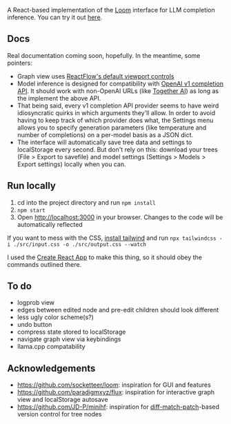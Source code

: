 A React-based implementation of the [Loom](https://generative.ink/posts/loom-interface-to-the-multiverse/) interface for LLM completion inference. You can try it out [here](https://www.ksadov.com/anansi/).

## Docs
Real documentation coming soon, hopefully. In the meantime, some pointers:
- Graph view uses [ReactFlow's default viewport controls](https://reactflow.dev/learn/concepts/the-viewport#default-viewport-controls)
- Model inference is designed for compatibility with [OpenAI v1 completion API](https://platform.openai.com/docs/api-reference/completions). It should work with non-OpenAI URLs (like [Together AI](https://docs.together.ai/reference/completions)) as long as the implement the above API.
- That being said, every v1 completion API provider seems to have weird idiosyncratic quirks in which arguments they'll allow. In order to avoid having to keep track of which provider does what, the Settings menu allows you to specify generation parameters (like temperature and number of completions) on a per-model basis as a JSON dict.
- The interface will automatically save tree data and settings to localStorage every second. But don't rely on this: download your trees (File > Export to savefile) and model settings (Settings > Models > Export settings) locally when you can.

## Run locally

1. cd into the project directory and run `npm install`
2. `npm start`
3. Open [http://localhost:3000](http://localhost:3000) in your browser. Changes to the code will be automatically reflected 

If you want to mess with the CSS, [install tailwind](https://tailwindcss.com/docs/installation) and run `npx tailwindcss -i ./src/input.css -o ./src/output.css --watch`

I used the [Create React App](https://github.com/facebook/create-react-app) to make this thing, so it should obey the commands outlined there. 

## To do
- logprob view
- edges between edited node and pre-edit children should look different
- less ugly color scheme(s?)
- undo button
- compress state stored to localStorage
- navigate graph view via keybindings
- llama.cpp compatability

## Acknowledgements 
* https://github.com/socketteer/loom: inspiration for GUI and features
* https://github.com/paradigmxyz/flux: inspiration for interactive graph view and localStorage autosave
* https://github.com/JD-P/minihf: inspiration for [diff-match-patch](https://github.com/google/diff-match-patch)-based version control for tree nodes